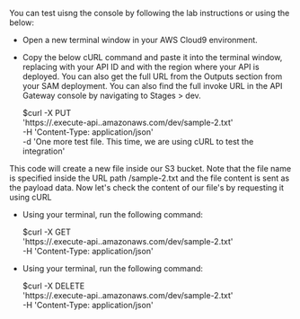 <!-- Test the deployed API using cURL -->
You can test uisng the console by following the lab instructions or using the below:

- Open a new terminal window in your AWS Cloud9 environment.

- Copy the below cURL command and paste it into the terminal window, replacing <api-id> with your API ID and <region> with the region where your API is deployed. You can also get the full URL from the Outputs section from your SAM deployment. You can also find the full invoke URL in the API Gateway console by navigating to Stages > dev.

    $curl -X PUT \
    'https://<api-id>.execute-api.<region>.amazonaws.com/dev/sample-2.txt' \
    -H 'Content-Type: application/json' \
    -d 'One more test file. This time, we are using cURL to test the integration'

This code will create a new file inside our S3 bucket. Note that the file name is specified inside the URL path /sample-2.txt and the file content is sent as the payload data. Now let's check the content of our file's by requesting it using cURL

- Using your terminal, run the following command:

    $curl -X GET \
    'https://<api-id>.execute-api.<region>.amazonaws.com/dev/sample-2.txt' \
    -H 'Content-Type: application/json' 

- Using your terminal, run the following command:

    $curl -X DELETE \
    'https://<api-id>.execute-api.<region>.amazonaws.com/dev/sample-2.txt' \
    -H 'Content-Type: application/json' 
